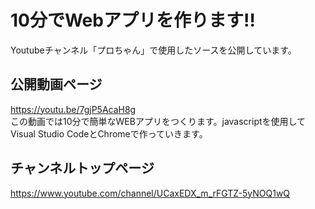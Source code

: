 # 10分でWebアプリを作ります!!
Youtubeチャンネル「プロちゃん」で使用したソースを公開しています。

## 公開動画ページ  
<https://youtu.be/7gjP5AcaH8g>  
この動画では10分で簡単なWEBアプリをつくります。javascriptを使用してVisual Studio CodeとChromeで作っていきます。
  
## チャンネルトップページ  
<https://www.youtube.com/channel/UCaxEDX_m_rFGTZ-5yNOQ1wQ>


